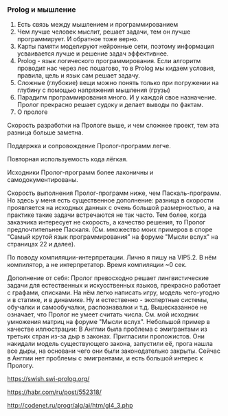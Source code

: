 ### Prolog и мышление


1. Есть связь между мышлением и программированием
1. Чем лучше человек мыслит, решает задачи, тем он лучше программирует. И обратное тоже верно.
1. Карты памяти моделируют нейронные сети, поэтому информация усваивается лучше и решение задач эффективнее.
1. Prolog - язык логического программирования. Если алгоритм проводит нас через лес пошагово, то в Prolog мы кидаем условия, правила, цель и язык сам решает задачу.
1. Сложные (глубокие) вещи можно понять только при погружении на глубину с помощью напряжения мышления (грузы)
2. Парадигм программирования много. И у каждой свое назначение. Пролог прекрасно решает судоку и делает выводы по фактам.
3. О прологе


Скорость разработки на Прологе выше, и чем сложнее проект, тем эта разница больше заметна.

Поддержка и сопровождение Пролог-программ легче.

Повторная используемость кода лёгкая.

Исходники Пролог-программ более лаконичны и самодокументированы.

Скорость выполнения Пролог-программ ниже, чем Паскаль-программ. Но здесь у меня есть существенное дополнение: разница в скорости проявляется на исходных данных с очень большой размерностью, а на практике такие задачи встречаются не так часто. Тем более, когда заказчика интересует не скорость, а качество решения, то Пролог предпочтительнее Паскаля. (См. множество моих примеров в споре "Самый крутой язык программирования" на форуме "Мысли вслух" на страницах 22 и далее).

По поводу компиляции-интерпретации. Лично я пишу на VIP5.2. В нём компилятор, а не интерпретатор. Время компиляции ~0 сек.

Дополнение от себя: Пролог превосходно решает лингвистические задачи для естественных и искусственных языков, прекрасно работает с графами, списками. На нём легко написать игру, модель чего-угодно и в статике, и в динамике. Ну и естественно - экспертные системы, обучалки и самообучалки, распознавалки и т.д. Вышесказанное не означает, что Пролог не умеет считать числа. См. мой исходник умножения матриц на форуме "Мысли вслух". Небольшой пример в качестве иллюстрации: В Англии была проблема с эмигрантами из третьих стран из-за дыр в законах. Пригласили проложистов. Они накидали модель существующего закона, запустили её, прога нашла все дыры, на основани чего они были законодательно закрыты. Сейчас в Англии нет проблемы с эмигрантами, и есть большой интерес к Прологу.

<https://swish.swi-prolog.org/>

<https://habr.com/ru/post/552318/>

<http://codenet.ru/progr/alg/ai/htm/gl4_3.php>
